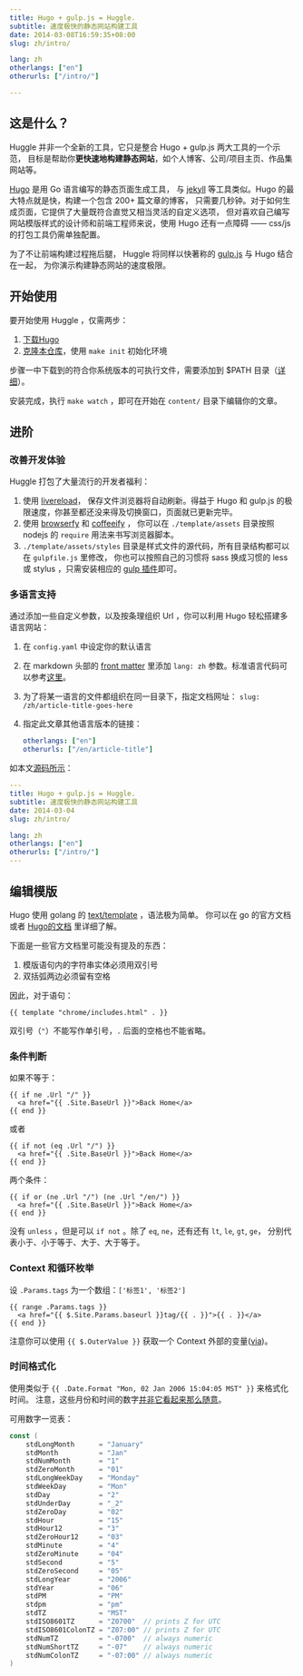 ```yaml
---
title: Hugo + gulp.js = Huggle.
subtitle: 速度极快的静态网站构建工具
date: 2014-03-08T16:59:35+08:00
slug: zh/intro/

lang: zh
otherlangs: ["en"]
otherurls: ["/intro/"]

---
```


## 这是什么？

Huggle 并非一个全新的工具，它只是整合 Hugo + gulp.js 两大工具的一个示范，
目标是帮助你**更快速地构建静态网站**，如个人博客、公司/项目主页、作品集网站等。

[Hugo](http://hugo.spf13.com/) 是用 Go 语言编写的静态页面生成工具，
与 [jekyll](http://jekyllrb.com/) 等工具类似。Hugo 的最大特点就是快，构建一个包含 200+ 篇文章的博客，
只需要几秒钟。对于如何生成页面，它提供了大量既符合直觉又相当灵活的自定义选项，
但对喜欢自己编写网站模版样式的设计师和前端工程师来说，使用 Hugo 还有一点障碍 —— css/js 的打包工具仍需单独配置。

为了不让前端构建过程拖后腿， Huggle 将同样以快著称的 [gulp.js](http://gulpjs.com/) 与 Hugo 结合在一起，
为你演示构建静态网站的速度极限。


## 开始使用

要开始使用 Huggle ，仅需两步：

1. [下载Hugo](https://github.com/spf13/hugo/releases)
1. [克隆本仓库](https://github.com/ktmud/huggle)，使用 `make init` 初始化环境

步骤一中下载到的符合你系统版本的可执行文件，需要添加到 $PATH 目录（[详细](http://hugo.spf13.com/overview/installing)）。

安装完成，执行 `make watch` ，即可在开始在 `content/` 目录下编辑你的文章。


## 进阶

### 改善开发体验

Huggle 打包了大量流行的开发者福利：

1. 使用 [livereload](https://chrome.google.com/webstore/detail/livereload/jnihajbhpnppcggbcgedagnkighmdlei)，
   保存文件浏览器将自动刷新。得益于 Hugo 和 gulp.js 的极限速度，你甚至都还没来得及切换窗口，页面就已更新完毕。
2. 使用 [browserfy](http://browserify.org/) 和 [coffeeify](https://github.com/substack/coffeeify) ，
   你可以在 `./template/assets` 目录按照 nodejs 的 `require` 用法来书写浏览器脚本。
3. `./template/assets/styles` 目录是样式文件的源代码，所有目录结构都可以在 `gulpfile.js` 里修改，
   你也可以按照自己的习惯将 sass 换成习惯的 less 或 stylus ，只需安装相应的 [gulp 插件](http://gulpjs.com/plugins/)即可。


### 多语言支持

通过添加一些自定义参数，以及按条理组织 Url ，你可以利用 Hugo 轻松搭建多语言网站：

1. 在 `config.yaml` 中设定你的默认语言
2. 在 markdown 头部的 [front matter](http://hugo.spf13.com/content/front-matter) 里添加 `lang: zh` 参数。标准语言代码可以参考[这里](http://www.w3schools.com/tags/ref_language_codes.asp)。
3. 为了将某一语言的文件都组织在同一目录下，指定文档网址： `slug: /zh/article-title-goes-here`
4. 指定此文章其他语言版本的链接：

    ```yaml
    otherlangs: ["en"]
    otherurls: ["/en/article-title"]
    ```


如本文[源码所示](https://raw.github.com/ktmud/huggle/master/content/intro.zh.md)：

```yaml
---
title: Hugo + gulp.js = Huggle.
subtitle: 速度极快的静态网站构建工具
date: 2014-03-04
slug: zh/intro/

lang: zh
otherlangs: ["en"]
otherurls: ["/intro/"]
---
```
    
## 编辑模版
    
Hugo 使用 golang 的 [text/template](http://golang.org/pkg/text/template/) ，语法极为简单。
你可以在 go 的官方文档或者 [Hugo的文档](http://hugo.spf13.com/layout/go-templates) 里详细了解。

下面是一些官方文档里可能没有提及的东西：

1. 模版语句内的字符串实体必须用双引号
2. 双括弧两边必须留有空格

因此，对于语句：

```gotmpl
{{ template "chrome/includes.html" . }}
```

双引号（`"`）不能写作单引号，`.` 后面的空格也不能省略。

### 条件判断

如果不等于：

```gotmpl
{{ if ne .Url "/" }}
  <a href="{{ .Site.BaseUrl }}">Back Home</a>
{{ end }}
```

或者

```gotmpl
{{ if not (eq .Url "/") }}
  <a href="{{ .Site.BaseUrl }}">Back Home</a>
{{ end }}
```

两个条件：

```gotmpl
{{ if or (ne .Url "/") (ne .Url "/en/") }}
  <a href="{{ .Site.BaseUrl }}">Back Home</a>
{{ end }}
```

没有 `unless` ，但是可以 `if not` 。除了 `eq`, `ne`，还有还有 `lt`, `le`, `gt`, `ge`，
分别代表小于、小于等于、大于、大于等于。

### Context 和循环枚举

设 `.Params.tags` 为一个数组：`['标签1', '标签2']`

```gotmpl
{{ range .Params.tags }}
  <a href="{{ $.Site.Params.baseurl }}tag/{{ . }}">{{ . }}</a>
{{ end }}
```

注意你可以使用 `{{ $.OuterValue }}` 获取一个 Context 外部的变量([via][1])。

### 时间格式化

使用类似于 `{{ .Date.Format "Mon, 02 Jan 2006 15:04:05 MST" }}` 来格式化时间。
注意，这些月份和时间的数字[并非它看起来那么随意][2]。

可用数字一览表：

```go
const (
    stdLongMonth      = "January"
    stdMonth          = "Jan"
    stdNumMonth       = "1"
    stdZeroMonth      = "01"
    stdLongWeekDay    = "Monday"
    stdWeekDay        = "Mon"
    stdDay            = "2"
    stdUnderDay       = "_2"
    stdZeroDay        = "02"
    stdHour           = "15"
    stdHour12         = "3"
    stdZeroHour12     = "03"
    stdMinute         = "4"
    stdZeroMinute     = "04"
    stdSecond         = "5"
    stdZeroSecond     = "05"
    stdLongYear       = "2006"
    stdYear           = "06"
    stdPM             = "PM"
    stdpm             = "pm"
    stdTZ             = "MST"
    stdISO8601TZ      = "Z0700"  // prints Z for UTC
    stdISO8601ColonTZ = "Z07:00" // prints Z for UTC
    stdNumTZ          = "-0700"  // always numeric
    stdNumShortTZ     = "-07"    // always numeric
    stdNumColonTZ     = "-07:00" // always numeric
)
```


[1]: http://stackoverflow.com/questions/14800204/in-a-template-how-do-you-access-an-outer-scope-while-inside-of-a-with-or-rang
[2]: http://stackoverflow.com/questions/14106541/go-parsing-date-time-030strings-which-are-not-standard-formats

